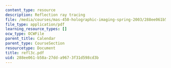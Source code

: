 ```yaml
---
content_type: resource
description: Reflection ray tracing
file: /media/courses/mas-450-holographic-imaging-spring-2003/288ee061b58a27dda9673f31d598cd3b_refl3c.pdf
file_type: application/pdf
learning_resource_types: []
ocw_type: OCWFile
parent_title: Calendar
parent_type: CourseSection
resourcetype: Document
title: refl3c.pdf
uid: 288ee061-b58a-27dd-a967-3f31d598cd3b
---
```

